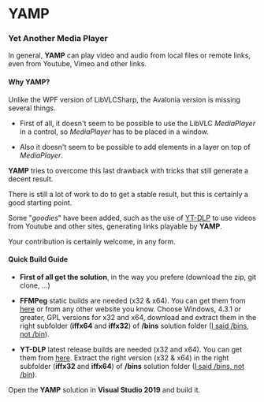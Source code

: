 # YAMP

### Yet Another Media Player

In general, **YAMP** can play video and audio from local files or remote links, even from Youtube, Vimeo and other links.

#### Why YAMP?

Unlike the WPF version of LibVLCSharp, the Avalonia version is missing several things.

- First of all, it doesn't seem to be possible to use the LibVLC *MediaPlayer* in a control, so *MediaPlayer* has to be placed in a window. 

- Also it doesn't seem to be possible to add elements in a layer on top of *MediaPlayer*.

**YAMP** tries to overcome this last drawback with tricks that still generate a decent result.

There is still a lot of work to do to get a stable result, but this is certainly a good starting point.

Some "*goodies*" have been added, such as the use of [YT-DLP](https://github.com/yt-dlp/yt-dlp) to use videos from Youtube and other sites, generating links playable by **YAMP**.

Your contribution is certainly welcome, in any form.



#### Quick Build Guide

- **First of all get the solution**, in the way you prefere (download the zip, git clone, ...)

- **FFMPeg** static builds are needed (x32 & x64). You can get them from [here](https://web.archive.org/web/20200918014242/https://ffmpeg.zeranoe.com/builds/) or from any other website you know. Choose Windows, 4.3.1 or greater, GPL versions for x32 and x64, download and extract them in the right subfolder (**iffx64** and **iffx32**) of **/bins** solution folder (<u>I said /bins, not /bin</u>).

- **YT-DLP** latest release builds are needed (x32 and x64). You can get them from [here](https://github.com/yt-dlp/yt-dlp/releases). Extract the right version (x32 & x64) in the right subfolder (**iffx32** and **iffx64**) of **/bins** solution folder (<u>I said /bins, not /bin</u>).

Open the **YAMP** solution in **Visual Studio 2019** and build it.
